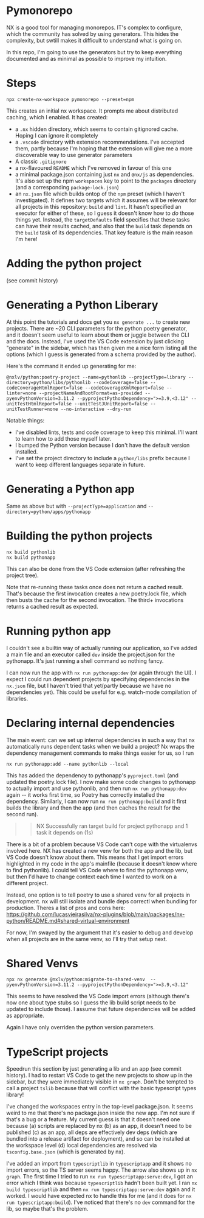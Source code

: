 # Pymonorepo

NX is a good tool for managing monorepos. IT's complex to configure, which the community has solved by using generators. This hides the complexity, but swtill makes it difficult to understand what is going on.

In this repo, I'm going to use the generators but try to keep everything documented and as minimal as possible to improve my intuition.

# Steps

```
npx create-nx-workspace pymonorepo --preset=npm
```

This creates an initial nx workspace. It prompts me about distributed caching, which I enabled. It has created:

- a `.nx` hidden directory, which seems to contain gitignored cache. Hoping I can ignore it completely
- a `.vscode` directory with extension recommendations. I've accepted them, partly because I'm hoping that the extension will give me a more discoverable way to use generator parameters
- A classic `.gitignore`
- a nx-flavoured `README` which I've removed in favour of this one
- a minimal package.json containing just `nx` and `@nx/js` as dependencies. It's also set up the npm `workspaces` key to point to the `packages` directory (and a corresponding `package-lock.json`)
- an `nx.json` file which builds ontop of the `npm` preset (which I haven't investigated). It defines two targets which it assumes will be relevant for all projects in this repository: `build` and `lint`. It hasn't specified an executor for either of these, so I guess it doesn't know how to _do_ those things yet. Instead, the `targetDefaults` field specifies that these tasks can have their results cached, and also that the `build` task depends on the `build` task of its dependencies. That key feature is the main reason I'm here!

# Adding the python project

(see commit history)

# Generating a Python Liberary

At this point the tutorials and docs get you `nx generate ...` to create new projects. There are ~20 CLI parameters for the python poetry generator, and it doesn't seem useful to learn about them or juggle between the CLI and the docs. Instead, I've used the VS Code extension by just clicking "generate" in the sidebar, which has then given me a nice form listing all the options (which I guess is generated from a schema provided by the author).

Here's the command it ended up generating for me:

```
@nxlv/python:poetry-project --name=pythonlib --projectType=library --directory=python/libs/pythonlib --codeCoverage=false --codeCoverageHtmlReport=false --codeCoverageXmlReport=false --linter=none --projectNameAndRootFormat=as-provided --pyenvPythonVersion=3.11.2 --pyprojectPythonDependency=">=3.9,<3.12" --unitTestHtmlReport=false --unitTestJUnitReport=false --unitTestRunner=none --no-interactive --dry-run
```

Notable things:

- I've disabled lints, tests and code coverage to keep this minimal. I'll want to learn how to add those myself later.
- I bumped the Python version because I don't have the default version installed.
- I've set the project directory to include a `python/libs` prefix because I want to keep different languages separate in future.

# Generating a Python app

Same as above but with `--projectType=application` and `--directory=python/apps/pythonapp`

# Building the python projects

```
nx build pythonlib
nx build pythonapp
```

This can also be done from the VS Code extension (after refreshing the project tree).

Note that re-running these tasks once does not return a cached result. That's because the first invocation creates a new poetry.lock file, which then busts the cache for the second invocation. The third+ invocations returns a cached result as expected.

# Running python app

I couldn't see a builtin way of actually running our application, so I've added a main file and an executor called `dev` inside the project.json for the pythonapp. It's just running a shell command so nothing fancy.

I can now run the app with `nx run pythonapp:dev`
(or again through the UI). I expect I could run dependent projects by specifying dependencies in the `nx.json` file, but I haven't tried that yet(partly because we have no dependencies yet). This could be useful for e.g. watch-mode compilation of libraries.

# Declaring internal dependencies

The main event: can we set up internal dependencies in such a way that nx automatically runs dependent tasks when we build a project? Nx wraps the dependency management commands to make things easier for us, so I run

```
nx run pythonapp:add --name pythonlib --local
```

This has added the dependency to pythonapp's `pyproject.toml` (and updated the poetry.lock file). I now make some code changes to pythonapp to actually import and use pythonlib, and then run `nx run pythonapp:dev` again -- it works first time, so Poetry has correctly installed the dependency. Similarly, I can now run `nx run pythonapp:build` and it first builds the library and then the app (and then caches the result for the second run).

> > NX Successfully ran target build for project pythonapp and 1 task it depends on (1s)

There is a bit of a problem because VS Code can't cope with the virtualenvs involved here. NX has created a new venv for both the app and the lib, but VS Code doesn't know about them. This means that I get import errors highlighted in my code in the app's mainfile (because it doesn't know where to find pythonlib). I could tell VS Code where to find the pythonapp venv, but then I'd have to change context each time I wanted to work on a different project.

Instead, one option is to tell poetry to use a shared venv for all projects in development. nx will still isolate and bundle deps correctl when bundling for production. Theres a list of pros and cons here: https://github.com/lucasvieirasilva/nx-plugins/blob/main/packages/nx-python/README.md#shared-virtual-environment

For now, I'm swayed by the argument that it's easier to debug and develop when all projects are in the same venv, so I'll try that setup next.

# Shared Venvs

```
npx nx generate @nxlv/python:migrate-to-shared-venv  --pyenvPythonVersion=3.11.2 --pyprojectPythonDependency=">=3.9,<3.12"
```

This seems to have resolved the VS Code import errors (although there's now one about type stubs so I guess the lib build script needs to be updated to include those). I assume that future dependencies will be added as appropriate.

Again I have only overriden the python version parameters.

# TypeScript projects

Speedrun this section by just generating a lib and an app (see commit history). I had to restart VS Code to get the new projects to show up in the sidebar, but they were immediately visible in `nx graph`. Don't be tempted to call a project `tslib` because that will conflict with the basic typescript types library!

I've changed the workspaces entry in the top-level package.json. It seems weird to me that there's no package.json inside the new app. I'm not sure if that's a bug or a feature. My current guess is that it doesn't need one because (a) scripts are replaced by nx (b) as an app, it doesn't need to be published (c) as an app, all deps are effectively dev deps (which are bundled into a release artifact for deployment), and so can be installed at the workspace level (d) local dependencies are resolved via `tsconfig.base.json` (which is generated by nx).

I've added an import from `typescriptlib` in `typescriptapp` and it shows no import errors, so the TS server seems happy. The arrow also shows up in `nx graph`. The first time I tried to run `nx run typescriptapp:serve:dev`, I got an error which I think was because `typescriptlib` hadn't been built yet. I ran `nx build typescriptlib` and then `nx run typescriptapp:serve:dev` again and it worked. I would have expected nx to handle this for me (and it does for `nx run typescriptapp:build`). I've noticed that there's no `dev` command for the lib, so maybe that's the problem.
